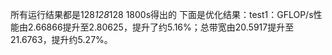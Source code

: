 所有运行结果都是128*128*128 1800s得出的
下面是优化结果：test1：GFLOP/s性能由2.66866提升至2.80625，提升了约5.16%；总带宽由20.5917提升至21.6763，提升约5.27%。

